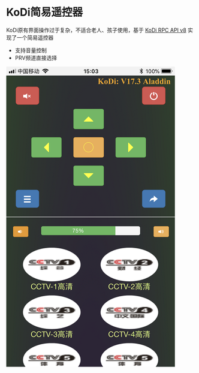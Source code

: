 # KoDi简易遥控器 #
  KoDi原有界面操作过于复杂，不适合老人、孩子使用，基于
	[KoDi RPC API v8](https://kodi.wiki/view/JSON-RPC_API/v9)
	实现了一个简易遥控器

- 支持音量控制
- PRV频道直接选择

![遥控器展示](https://github.com/234369425/KoDiRemoteControl/blob/master/doc/img/control.PNG)